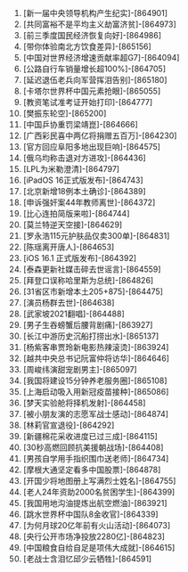 
1. [新一届中央领导机构产生纪实]-[864901]
1. [共同富裕不是平均主义劫富济贫]-[864973]
1. [前三季度国民经济恢复向好]-[864986]
1. [带你体验南北方饮食差异]-[865156]
1. [中国对世界经济增速贡献率超G7]-[864094]
1. [公路自行车销量增长超100%]-[864705]
1. [延迟退伍老兵向军营挥泪告别]-[865180]
1. [卡塔尔世界杯中国元素抢眼]-[865055]
1. [教资笔试准考证开始打印]-[864777]
1. [樊振东轮空]-[865200]
1. [中国乒协重罚梁靖崑]-[864666]
1. [广西彩民喜中两亿将捐赠五百万]-[864230]
1. [官方回应阜阳多地出现巨响]-[864575]
1. [俄乌均称击退对方进攻]-[864436]
1. [LPL为米勒澄清]-[864797]
1. [iPadOS 16正式版发布]-[864743]
1. [北京新增18例本土确诊]-[864389]
1. [申诉强奸案44年教师离世]-[864372]
1. [比心连拍简版来啦]-[864744]
1. [莫兰特逆天空接]-[864629]
1. [罗永浩115元护肤品仅卖300单]-[864831]
1. [陈瑶离开唐人]-[864653]
1. [iOS 16.1 正式版发布]-[864392]
1. [泰森更新社媒击碎去世谣言]-[864559]
1. [拜登口误称哈里斯为总统]-[864826]
1. [31省区市新增本土205+875]-[864475]
1. [演员杨群去世]-[864638]
1. [武家坡2021翻唱]-[864488]
1. [男子生吞螃蟹后腰背剧痛]-[863927]
1. [长江中游历史沉船打捞出水]-[865137]
1. [杨紫客串贾玲新电影热辣滚烫]-[863924]
1. [越共中央总书记阮富仲将访华]-[864646]
1. [周峻纬演甜宠剧男主]-[865097]
1. [我国将建设15分钟养老服务圈]-[865108]
1. [上海启动吸入用新冠疫苗接种]-[865086]
1. [梦天实验舱将择机发射]-[864458]
1. [被小朋友演的志愿军战士感动]-[864874]
1. [林莉官宣退役]-[864292]
1. [新疆棉花采收进度已过三成]-[864115]
1. [30秒高燃回顾抗美援朝战场]-[864408]
1. [男孩自学用手指织围巾送老师]-[864734]
1. [摩根大通坚定看多中国股票]-[864878]
1. [开国少将地图册上写满烈士姓名]-[864755]
1. [老人24年资助2000名贫困学生]-[864399]
1. [我国用地沟油提炼出航空燃油]-[863921]
1. [跳水世界杯中国队8金收官]-[864339]
1. [为何月球20亿年前有火山活动]-[864073]
1. [央行公开市场净投放2280亿]-[864823]
1. [中国粮食自给自足是项伟大成就]-[864615]
1. [老战士含泪忆邱少云牺牲]-[864591]